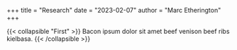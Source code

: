 +++
title = "Research"
date = "2023-02-07"
author = "Marc Etherington"
+++


{{< collapsible "First" >}}
Bacon ipsum dolor sit amet beef venison beef ribs kielbasa.
{{< /collapsible >}}
